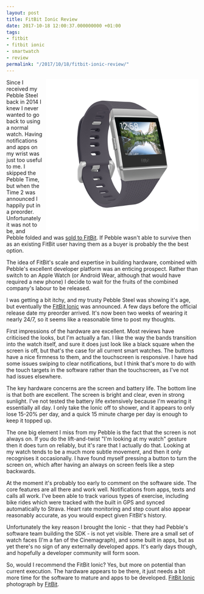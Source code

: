 ```yaml
---
layout: post
title: FitBit Ionic Review
date: 2017-10-18 12:00:37.000000000 +01:00
tags:
- fitbit
- fitbit ionic
- smartwatch
- review
permalink: "/2017/10/18/fitbit-ionic-review/"
---
```

<div style="float: right; margin-left: 5px;">
    <img src="/assets/fitbit_ionic.jpg" width="400" alt="FitBit Ionic">
</div>

 Since I received my Pebble Steel back in 2014 I knew I never wanted to go back to using a normal watch.
Having notifications and apps on my wrist was just too useful to me. I skipped the Pebble Time, but when the
Time 2 was announced I happily put in a preorder. Unfortunately it was not to be, and Pebble folded and was
[sold to FitBit](https://www.wired.com/2016/12/the-inside-story-behind-pebbles-demise/). If Pebble
wasn't able to survive then as an existing FitBit user having them as a buyer is probably the the best
option.

The idea of FitBit's scale and expertise in building hardware, combined with Pebble's excellent developer
platform was an enticing prospect. Rather than switch to an Apple Watch (or Android Wear, although that would
have required a new phone) I decide to wait for the fruits of the combined company's labour to be released.

I was getting a bit itchy, and my trusty Pebble Steel was showing it's age, but eventually the 
[FitBit Ionic](http://amzn.to/2kGNE3m) was announced. A few days before the official release date my
preorder arrived. It's now been two weeks of wearing it nearly 24/7, so it seems like a reasonable time to
post my thoughts.

First impressions of the hardware are excellent. Most reviews have criticised the looks, but I'm actually a
fan. I like the way the bands transition into the watch itself, and sure it does just look like a black square
when the screen is off, but that's the case for all current smart watches. The buttons have a nice firmness to
them, and the touchscreen is responsive. I have had some issues swiping to clear notifications, but I think
that's more to do with the touch targets in the software rather than the touchscreen, as I've not had issues
elsewhere.

The key hardware concerns are the screen and battery life. The bottom line is that both are excellent. The
screen is bright and clear, even in strong sunlight. I've not tested the battery life extensively because I'm
wearing it essentially all day. I only take the Ionic off to shower, and it appears to only lose 15-20% per
day, and a quick 15 minute charge per day is enough to keep it topped up.

The one big element I miss from my Pebble is the fact that the screen is not always on. If you do the
lift-and-twist "I'm looking at my watch" gesture then it does turn on reliably, but it's rare that I actually
do that. Looking at my watch tends to be a much more subtle movement, and then it only recognises it
occasionally. I have found myself pressing a button to turn the screen on, which after having an always on
screen feels like a step backwards.

At the moment it's probably too early to comment on the software side. The core features are all there and
work well. Notifications from apps, texts and calls all work. I've been able to track various types of
exercise, including bike rides which were tracked with the built in GPS and synced automatically to Strava.
Heart rate monitoring and step count also appear reasonably accurate, as you would expect given FitBit's
history.

Unfortunately the key reason I brought the Ionic - that they had Pebble's software team building the SDK - is
not yet visible. There are a small set of watch faces (I'm a fan of the Cinemagraph), and some built in apps,
but as yet there's no sign of any externally developed apps. It's early days though, and hopefully a developer
community will form soon.

So, would I recommend the FitBit Ionic? Yes, but more on potential than current execution. The hardware
appears to be there, it just needs a bit more time for the software to mature and apps to be developed.
[FitBit Ionic](https://investor.fitbit.com/press/press-kit/) photograph by [FitBit](http://www.fitbit.com).
